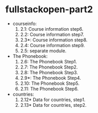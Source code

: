 # fullstackopen-part2

- courseinfo:
  1. 2.1: Course information step6.
  2. 2.2: Course information step7.
  3. 2.3*: Course information step8.
  4. 2.4: Course information step9.
  5. 2.5: separate module.
- The Phonebook:
  1. 2.6: The Phonebook Step1.
  2. 2.7: The Phonebook Step2.
  3. 2.8: The Phonebook Step3.
  4. 2.9*: The Phonebook Step4.
  5. 2.10: The Phonebook Step5.
  6. 2.11: The Phonebook Step6.
- countries:
  1. 2.12* Data for countries, step1.
  2. 2.13* Data for countries, step2.
